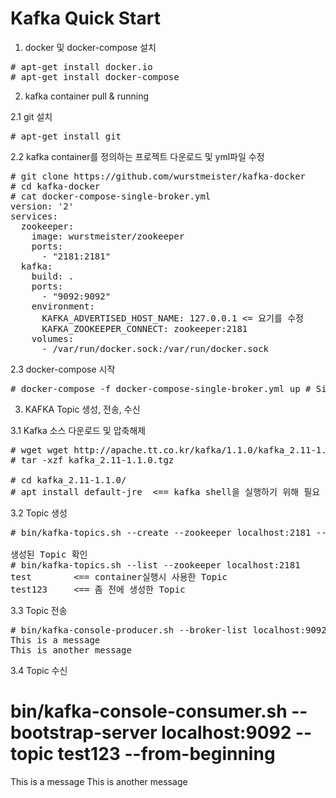 <h1>Kafka Quick Start</h1>

1. docker 및 docker-compose 설치
<pre>
# apt-get install docker.io
# apt-get install docker-compose
</pre>

2. kafka container pull & running

2.1 git 설치
<pre>
# apt-get install git
</pre>

2.2 kafka container를 정의하는 프로젝트 다운로드 및 yml파일 수정
<pre>
# git clone https://github.com/wurstmeister/kafka-docker
# cd kafka-docker
# cat docker-compose-single-broker.yml
version: '2'
services:
  zookeeper:
    image: wurstmeister/zookeeper
    ports:
      - "2181:2181"
  kafka:
    build: .
    ports:
      - "9092:9092"
    environment:
      KAFKA_ADVERTISED_HOST_NAME: 127.0.0.1	<= 요기를 수정
      KAFKA_ZOOKEEPER_CONNECT: zookeeper:2181
    volumes:
      - /var/run/docker.sock:/var/run/docker.sock
</pre>

2.3 docker-compose 시작
<pre>
# docker-compose -f docker-compose-single-broker.yml up # Single Broker
</pre>

3. KAFKA Topic 생성, 전송, 수신

3.1 Kafka 소스 다운로드 및 압축해제
<pre>
# wget wget http://apache.tt.co.kr/kafka/1.1.0/kafka_2.11-1.1.0.tgz
# tar -xzf kafka_2.11-1.1.0.tgz

# cd kafka_2.11-1.1.0/
# apt install default-jre  <== kafka shell을 실행하기 위해 필요
</pre>

3.2 Topic 생성
<pre>
# bin/kafka-topics.sh --create --zookeeper localhost:2181 --replication-factor 1 --partitions 1 --topic test123

생성된 Topic 확인
# bin/kafka-topics.sh --list --zookeeper localhost:2181
test		<== container실행시 사용한 Topic
test123		<== 좀 전에 생성한 Topic
</pre>

3.3 Topic 전송
<pre>
# bin/kafka-console-producer.sh --broker-list localhost:9092 --topic test123
This is a message
This is another message
</pre>

3.4 Topic 수신
</pre>
# bin/kafka-console-consumer.sh --bootstrap-server localhost:9092 --topic test123 --from-beginning
This is a message
This is another message
</pre>
